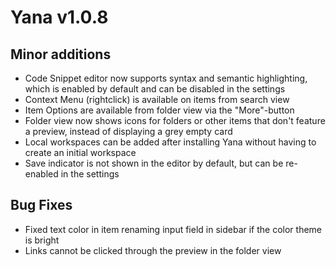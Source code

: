 # Yana v1.0.8

## Minor additions
* Code Snippet editor now supports syntax and semantic highlighting, which is enabled by default and can be disabled in the settings
* Context Menu (rightclick) is available on items from search view
* Item Options are available from folder view via the "More"-button
* Folder view now shows icons for folders or other items that don't feature a preview, instead of displaying a grey empty card
* Local workspaces can be added after installing Yana without having to create an initial workspace
* Save indicator is not shown in the editor by default, but can be re-enabled in the settings

## Bug Fixes
* Fixed text color in item renaming input field in sidebar if the color theme is bright
* Links cannot be clicked through the preview in the folder view
